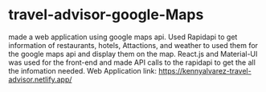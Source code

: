 # travel-advisor-google-Maps
made a web application using google maps api. Used Rapidapi to get information of restaurants, hotels, Attactions, and weather to used them for the google maps api and display them on the map. React.js and Material-UI was used for the front-end and made API calls to the rapidapi to get the all the infomation needed. Web Application link: https://kennyalvarez-travel-advisor.netlify.app/
